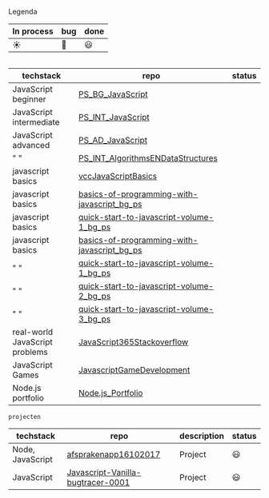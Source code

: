 
Legenda

|   In process | bug  | done |
|--|--|--
| :sunny: | :bug:  | :smiley: |

```

```

| techstack  | repo  | status | 
|--|--|--|
| JavaScript beginner| [PS_BG_JavaScript](https://github.com/rickadams2/PS_AD_JavaScript)| |  
|  JavaScript intermediate| [PS_INT_JavaScript]( https://github.com/rickadams2/PS_AD_JavaScript)| | 
| JavaScript advanced| [PS_AD_JavaScript](https://github.com/rickadams2/PS_AD_JavaScript)
| " "| [PS_INT_AlgorithmsENDataStructures](https://github.com/rickadams2/PS_INT_AlgorithmsENDataStructures)
| javascript basics  | [vccJavaScriptBasics](https://github.com/rickadams2/vccJavaScriptBasics)
|  javascript basics  | [basics-of-programming-with-javascript_bg_ps](https://github.com/rickadams2/basics-of-programming-with-javascript_bg_ps)
|javascript basics | [quick-start-to-javascript-volume-1_bg_ps](https://github.com/rickadams2/quick-start-to-javascript-volume-1_bg_ps)
| javascript basics | [basics-of-programming-with-javascript_bg_ps](https://github.com/rickadams2/basics-of-programming-with-javascript_bg_ps)
| " "| [quick-start-to-javascript-volume-1_bg_ps](https://github.com/quick-start-to-javascript-volume-1_bg_ps)
| " "| [quick-start-to-javascript-volume-2_bg_ps](https://github.com/quick-start-to-javascript-volume-1_bg_ps)
| " "| [quick-start-to-javascript-volume-3_bg_ps](https://github.com/quick-start-to-javascript-volume-1_bg_ps)
| real-world JavaScript problems| [JavaScript365Stackoverflow](https://github.com/JavaScript365Stackoverflow)
| JavaScript Games| [JavascriptGameDevelopment](https://github.com/JavascriptGameDevelopment)
|  Node.js portfolio| [Node.js_Portfolio](https://github.com/rickadams2/Node.js_Portfolio)




```
projecten 
```
| techstack  | repo  | description| status  
|--|--|--| --| 
| Node, JavaScript  | [afsprakenapp16102017](https://github.com/rickadams2/Javascript-Vanilla-bugtracer-0001)  | Project| :smiley: |
|  JavaScript  | [Javascript-Vanilla-bugtracer-0001](https://github.com/rickadams2/Javascript-Vanilla-bugtracer-0001)  | Project| :smiley: |
